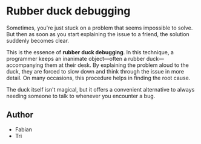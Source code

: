 <!-- BEGIN TITLE -->
# Rubber duck debugging
<!-- END TITLE -->

<!-- BEGIN BODY -->
Sometimes, you're just stuck on a problem that seems impossible to solve. But then as soon as you start explaining the issue to a friend, the solution suddenly becomes clear.

This is the essence of **rubber duck debugging**. In this technique, a programmer keeps an inanimate object—often a rubber duck—accompanying them at their desk. By explaining the problem aloud to the duck, they are forced to slow down and think through the issue in more detail. On many occasions, this procedure helps in finding the root cause.

The duck itself isn't magical, but it offers a convenient alternative to always needing someone to talk to whenever you encounter a bug.
<!-- END BODY -->

## Author
<!-- BEGIN AUTHOR -->
- Fabian
- Tri
<!-- END AUTHOR -->
